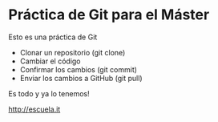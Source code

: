 # Práctica de Git para el Máster

Esto es una práctica de Git

- Clonar un repositorio (git clone)
- Cambiar el código
- Confirmar los cambios (git commit)
- Enviar los cambios a GitHub (git pull)

Es todo y ya lo tenemos!

<http://escuela.it>